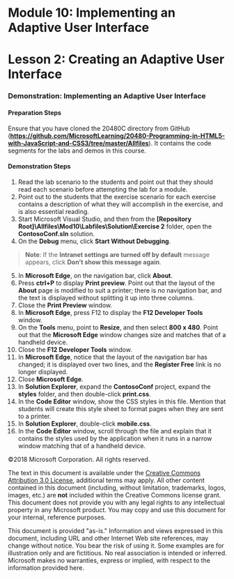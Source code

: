 # Module 10: Implementing an Adaptive User Interface

# Lesson 2: Creating an Adaptive User Interface

### Demonstration: Implementing an Adaptive User Interface

#### Preparation Steps

Ensure that you have cloned the 20480C directory from GitHub (**https://github.com/MicrosoftLearning/20480-Programming-in-HTML5-with-JavaScript-and-CSS3/tree/master/Allfiles**). It contains the code segments for the labs and demos in this course.

#### Demonstration Steps

1.	Read the lab scenario to the students and point out that they should read each scenario before attempting the lab for a module.
2.	Point out to the students that the exercise scenario for each exercise contains a description of what they will accomplish in the exercise, and is also essential reading.
3.	Start Microsoft Visual Studio, and then from the **[Repository Root]\Allfiles\Mod10\Labfiles\Solution\Exercise 2** folder, open the **ContosoConf.sln** solution.
4.	On the **Debug** menu, click **Start Without Debugging**.

>**Note**: If the **Intranet settings are turned off by default** message appears, click **Don’t show this message again**.

5.	In **Microsoft Edge**, on the navigation bar, click **About**.
6.	Press **ctrl+P** to display  **Print preview**. Point out that the layout of the **About** page is modified to suit a printer; there is no navigation bar, and the text is displayed without splitting it up into three columns.
7.	Close the **Print Preview** window.
8.	In **Microsoft Edge**, press F12 to display the **F12 Developer Tools** window.
9.	On the **Tools** menu, point to **Resize**, and then select **800 x 480**. Point out that the **Microsoft Edge** window changes size and matches that of a handheld device.
10.	Close the **F12 Developer Tools** window.
11.	In **Microsoft Edge**, notice that the layout of the navigation bar has changed; it is displayed over two lines, and the **Register Free** link is no longer displayed.
12.	Close **Microsoft Edge**.
13.	In **Solution Explorer**, expand the **ContosoConf** project, expand the **styles** folder, and then double-click **print.css**.
14.	In the **Code Editor** window, show the CSS styles in this file. Mention that students will create this style sheet to format pages when they are sent to a printer.
15.	In **Solution Explorer**, double-click **mobile.css**.
16.	In the **Code Editor** window, scroll through the file and explain that it contains the styles used by the application when it runs in a narrow window matching that of a handheld device.

©2018 Microsoft Corporation. All rights reserved.

The text in this document is available under the  [Creative Commons Attribution 3.0 License](https://creativecommons.org/licenses/by/3.0/legalcode), additional terms may apply. All other content contained in this document (including, without limitation, trademarks, logos, images, etc.) are  **not**  included within the Creative Commons license grant. This document does not provide you with any legal rights to any intellectual property in any Microsoft product. You may copy and use this document for your internal, reference purposes.

This document is provided &quot;as-is.&quot; Information and views expressed in this document, including URL and other Internet Web site references, may change without notice. You bear the risk of using it. Some examples are for illustration only and are fictitious. No real association is intended or inferred. Microsoft makes no warranties, express or implied, with respect to the information provided here.
